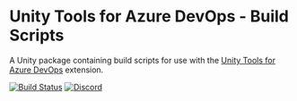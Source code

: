 # Unity Tools for Azure DevOps - Build Scripts

A Unity package containing build scripts for use with the [Unity Tools for Azure DevOps](https://github.com/Dinomite-Studios/unity-azure-pipelines-tasks) extension.

[![Build Status](https://dev.azure.com/dinomite/Unity%20Tools%20for%20Azure%20DevOps/_apis/build/status%2FDinomite-Studios.games.dinomite.azurepipelines?branchName=main)](https://dev.azure.com/dinomite/Unity%20Tools%20for%20Azure%20DevOps/_build/latest?definitionId=55&branchName=main)
[![Discord](https://img.shields.io/discord/541963006649696256.svg?label=&logo=discord&logoColor=ffffff&color=7389D8&labelColor=6A7EC2)](https://discord.gg/RpHSpxkEP6)